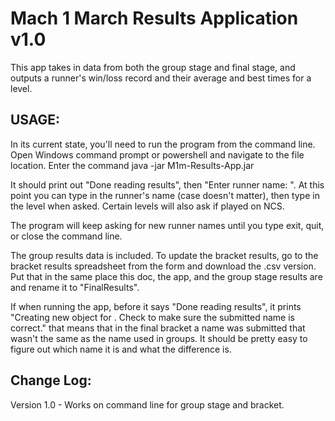 # Mach 1 March Results Application v1.0

This app takes in data from both the group stage and final stage, and outputs a runner's win/loss record and their average and best times for a level.

## USAGE:

In its current state, you'll need to run the program from the command line. Open Windows command prompt or powershell and navigate to the file location. Enter the command java -jar M1m-Results-App.jar

It should print out "Done reading results", then "Enter runner name: ". At this point you can type in the runner's name (case doesn't matter), then type in the level when asked. Certain levels will also ask if played on NCS.

The program will keep asking for new runner names until you type exit, quit, or close the command line.

The group results data is included. To update the bracket results, go to the bracket results spreadsheet from the form and download the .csv version. Put that in the same place this doc, the app, and the group stage results are and rename it to "FinalResults".

If when running the app, before it says "Done reading results", it prints "Creating new object for <player name>. Check to make sure the submitted name is correct." that means that in the final bracket a name was submitted that wasn't the same as the name used in groups. It should be pretty easy to figure out which name it is and what the difference is.

## Change Log:
Version 1.0 - Works on command line for group stage and bracket.